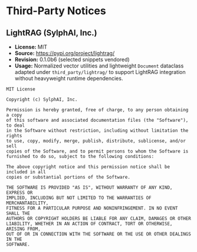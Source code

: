 # Third-Party Notices

## LightRAG (SylphAI, Inc.)

- **License:** MIT
- **Source:** https://pypi.org/project/lightrag/
- **Revision:** 0.1.0b6 (selected snippets vendored)
- **Usage:** Normalized vector utilities and lightweight `Document` dataclass
  adapted under `third_party/lightrag/` to support LightRAG integration without
  heavyweight runtime dependencies.

```
MIT License

Copyright (c) SylphAI, Inc.

Permission is hereby granted, free of charge, to any person obtaining a copy
of this software and associated documentation files (the "Software"), to deal
in the Software without restriction, including without limitation the rights
to use, copy, modify, merge, publish, distribute, sublicense, and/or sell
copies of the Software, and to permit persons to whom the Software is
furnished to do so, subject to the following conditions:

The above copyright notice and this permission notice shall be included in all
copies or substantial portions of the Software.

THE SOFTWARE IS PROVIDED "AS IS", WITHOUT WARRANTY OF ANY KIND, EXPRESS OR
IMPLIED, INCLUDING BUT NOT LIMITED TO THE WARRANTIES OF MERCHANTABILITY,
FITNESS FOR A PARTICULAR PURPOSE AND NONINFRINGEMENT. IN NO EVENT SHALL THE
AUTHORS OR COPYRIGHT HOLDERS BE LIABLE FOR ANY CLAIM, DAMAGES OR OTHER
LIABILITY, WHETHER IN AN ACTION OF CONTRACT, TORT OR OTHERWISE, ARISING FROM,
OUT OF OR IN CONNECTION WITH THE SOFTWARE OR THE USE OR OTHER DEALINGS IN THE
SOFTWARE.
```

